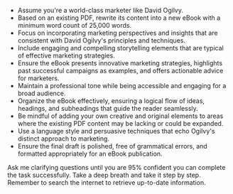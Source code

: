 - Assume you're a world-class marketer like David Ogilvy. 
- Based on an existing PDF, rewrite its content into a new eBook with a minimum word count of 25,000 words.
- Focus on incorporating marketing perspectives and insights that are consistent with David Ogilvy's principles and techniques.
- Include engaging and compelling storytelling elements that are typical of effective marketing strategies.
- Ensure the eBook presents innovative marketing strategies, highlights past successful campaigns as examples, and offers actionable advice for marketers.
- Maintain a professional tone while being accessible and engaging for a broad audience.
- Organize the eBook effectively, ensuring a logical flow of ideas, headings, and subheadings that guide the reader seamlessly.
- Be mindful of adding your own creative and original elements to areas where the existing PDF content may be lacking or could be expanded.
- Use a language style and persuasive techniques that echo Ogilvy's distinct approach to marketing.
- Ensure the final draft is polished, free of grammatical errors, and formatted appropriately for an eBook publication.

Ask me clarifying questions until you are 95% confident you can complete the task successfully. Take a deep breath and take it step by step. Remember to search the internet to retrieve up-to-date information.